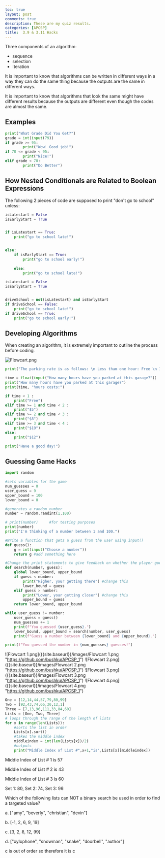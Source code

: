 ```yaml
---
toc: true
layout: post
comments: true
description: These are my quiz results.
categories: [APCSP]
title:  3.9 & 3.11 Hacks
---
```


Three components of an algorithm:
 - sequence
 - selection
 - Iteration

It is important to know that algorithms can be written in different ways in a way they can do the same thing because the outputs are the same in different ways.

It is important to know that algorithms that look the same might have different results because the outputs are different even though the codes are almost the same.

## Examples
```python
print("What Grade Did You Get?")
grade = int(input(79))
if grade >= 95:
        print("Wow! Good job!")
if 70 <= grade < 95:
        print("Nice!")
elif grade < 70:
        print("Do Better")
```
## How Nested Conditionals are Related to Boolean Expressions
The following 2 pieces of code are supposed to print "don't go to school" unless:
```python
isLatestart = False
isEarlyStart = True


if isLatestart == True:
    print("go to school late!")


else:
    if isEarlyStart == True:
        print("go to school early!")
    
    else:
        print("go to school late!")
```

```python
isLatestart = False
isEarlyStart = True


driveSchool = not(isLatestart) and isEarlyStart
if driveSchool == False:
    print("go to school late!")
if driveSchool == True:
    print("go to school early!")
```
## Developing Algorithms
When creating an algorithm, it is extremely important to outline the process before coding.

![Flowcart.png]({{site.baseurl}}/images/Flowcart.png "https://github.com/bushku/APCSP_1")

```python
print("The parking rate is as follows: \n Less than one hour: Free \n 1-2 hours: $5 \n 2-3 hours: $8 \n 3-4 hours: $10 \n 4+ hours: $12")

time = float(input("How many hours have you parked at this garage?"))
print("How many hours have you parked at this garage?")
print(time, "hours costs:")

if time < 1 :
    print("Free")
elif time >= 1 and time < 2 :
    print("$5")
elif time >= 2 and time < 3 :
    print("$8")
elif time >= 3 and time < 4 :
    print("$10")
else:
    print("$12")

print("Have a good day!")
```

## Guessing Game Hacks
```python
import random

#sets variables for the game
num_guesses = 0
user_guess = 0
upper_bound = 100
lower_bound = 0

#generates a random number
number = random.randint(1,100)

# print(number)     #for testing purposes
print(number)
print("I'm thinking of a number between 1 and 100.")

#Write a function that gets a guess from the user using input()
def guess():
    g = int(input("Choose a number"))
    return g #add something here 

#Change the print statements to give feedback on whether the player guessed too high or too low
def search(number, guess):
    global lower_bound, upper_bound
    if guess < number:
        print("Higher, your getting there") #change this
        lower_bound = guess
    elif guess > number:
        print("Lower, your getting closer") #change this
        upper_bound = guess
    return lower_bound, upper_bound

while user_guess != number:
    user_guess = guess()
    num_guesses += 1
    print(f"You guessed {user_guess}.")
    lower_bound, upper_bound = search(number, user_guess)
    print(f"Guess a number between {lower_bound} and {upper_bound}.")

print(f"You guessed the number in {num_guesses} guesses!")
```

![Flowcart 1.png]({{site.baseurl}}/images/Flowcart 1.png "https://github.com/bushku/APCSP_1")
![Flowcart 2.png]({{site.baseurl}}/images/Flowcart 2.png "https://github.com/bushku/APCSP_1")
![Flowcart 3.png]({{site.baseurl}}/images/Flowcart 3.png "https://github.com/bushku/APCSP_1")
![Flowcart 4.png]({{site.baseurl}}/images/Flowcart 4.png "https://github.com/bushku/APCSP_1")

```python
One = [12,14,44,57,79,80,99]
Two = [92,43,74,66,30,12,1]
Three = [7,13,96,111,33,84,60]
Lists = [One, Two, Three]
# loops through the range of the length of lists
for x in range(len(Lists)):
    #sorts the list in order
    Lists[x].sort()
    #takes the middle index 
    middleindex = int(len(Lists[x])/2)
    #outputs
    print("Middle Index of List #",x+1,"is",Lists[x][middleindex])
```
Middle Index of List # 1 is 57

Middle Index of List # 2 is 43

Middle Index of List # 3 is 60

Set 1: 80, Set 2: 74, Set 3: 96

Which of the following lists can NOT a binary search be used in order to find a targeted value?

a. ["amy", "beverly", "christian", "devin"]

b. [-1, 2, 6, 9, 19]

c. [3, 2, 8, 12, 99]

d. ["xylophone", "snowman", "snake", "doorbell", "author"]

c is out of order so therefore it is c